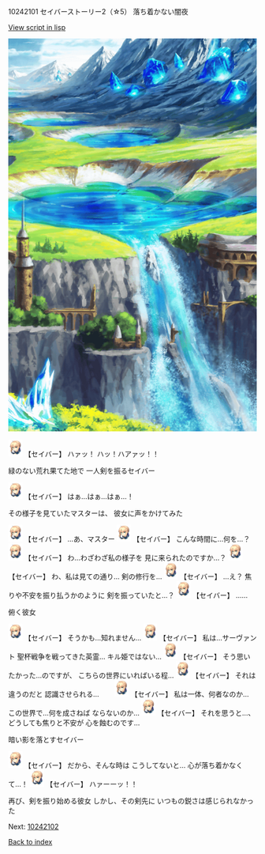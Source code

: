 10242101 セイバーストーリー2（☆5） 落ち着かない闇夜

[View script in lisp](../scripts/10242101.txt)

![highland.png](../images/backgrounds/highland.png)

<img src="../images/units/102421.png" alt="102421.png" height="34"/>
【セイバー】
ハァッ！
ハッ！ハアァッ！！

緑のない荒れ果てた地で
一人剣を振るセイバー

<img src="../images/units/102421.png" alt="102421.png" height="34"/>
【セイバー】
はぁ…はぁ…はぁ…！

その様子を見ていたマスターは、
彼女に声をかけてみた

<img src="../images/units/102421.png" alt="102421.png" height="34"/>
【セイバー】
…あ、マスター

<img src="../images/units/102421.png" alt="102421.png" height="34"/>
【セイバー】
こんな時間に…何を…？

<img src="../images/units/102421.png" alt="102421.png" height="34"/>
【セイバー】
わ…わざわざ私の様子を
見に来られたのですか…？

<img src="../images/units/102421.png" alt="102421.png" height="34"/>
【セイバー】
わ、私は見ての通り…
剣の修行を…

<img src="../images/units/102421.png" alt="102421.png" height="34"/>
【セイバー】
…え？
焦りや不安を振り払うかのように
剣を振っていたと…？

<img src="../images/units/102421.png" alt="102421.png" height="34"/>
【セイバー】
……

俯く彼女

<img src="../images/units/102421.png" alt="102421.png" height="34"/>
【セイバー】
そうかも…知れません…

<img src="../images/units/102421.png" alt="102421.png" height="34"/>
【セイバー】
私は…サーヴァント
聖杯戦争を戦ってきた英霊…
キル姫ではない…

<img src="../images/units/102421.png" alt="102421.png" height="34"/>
【セイバー】
そう思いたかった…のですが、
こちらの世界にいればいる程…

<img src="../images/units/102421.png" alt="102421.png" height="34"/>
【セイバー】
それは違うのだと
認識させられる…　　

<img src="../images/units/102421.png" alt="102421.png" height="34"/>
【セイバー】
私は一体、何者なのか…
この世界で…何を成さねば
ならないのか…

<img src="../images/units/102421.png" alt="102421.png" height="34"/>
【セイバー】
それを思うと…、
どうしても焦りと不安が
心を蝕むのです…

暗い影を落とすセイバー

<img src="../images/units/102421.png" alt="102421.png" height="34"/>
【セイバー】
だから、そんな時は
こうしてないと…
心が落ち着かなくて…！

<img src="../images/units/102421.png" alt="102421.png" height="34"/>
【セイバー】
ハァーーッ！！

再び、剣を振り始める彼女
しかし、その剣先に
いつもの鋭さは感じられなかった

Next: [10242102](10242102.md)

[Back to index](index.md)
